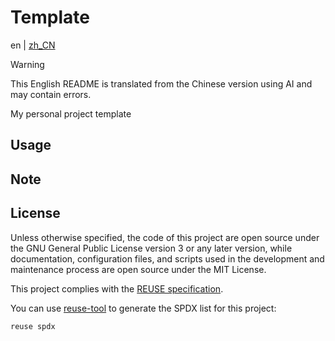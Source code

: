<!--
SPDX-FileCopyrightText: 2025 Chen Linxuan <me@black-desk.cn>

SPDX-License-Identifier: MIT
-->

# Template

en | [zh_CN](README.zh_CN.md)

> [!WARNING]
> This English README is translated from the Chinese version
> using AI and may contain errors.

My personal project template

## Usage

<!-- TODO -->

## Note

<!-- TODO -->

## License

Unless otherwise specified, the code of this project are open source under the
GNU General Public License version 3 or any later version, while documentation,
configuration files, and scripts used in the development and maintenance process
are open source under the MIT License.

This project complies with the [REUSE specification].


You can use [reuse-tool](https://github.com/fsfe/reuse-tool) to generate the
SPDX list for this project:

```bash
reuse spdx
```

[REUSE Specification]: https://reuse.software/spec-3.3/
